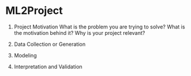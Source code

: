 # ML2Project
1. Project Motivation
   What is the problem you are trying to solve? What is the motivation behind it? Why is your project relevant?

3. Data Collection or Generation

4. Modeling

5. Interpretation and Validation
